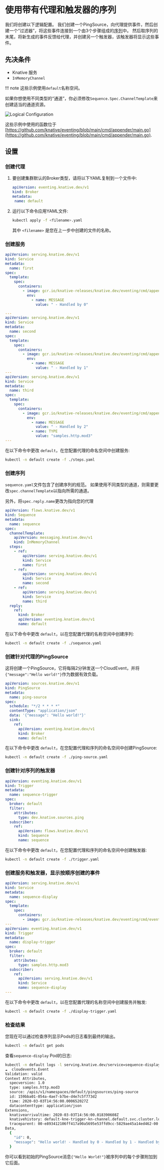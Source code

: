 # 使用带有代理和触发器的序列

我们将创建以下逻辑配置。
我们创建一个PingSource，向代理提供事件，然后创建一个“过滤器”，将这些事件连接到一个由3个步骤组成的[序列](../README.md)中。
然后取序列的末尾，将新生成的事件反馈给代理，并创建另一个触发器，该触发器将显示这些事件。

## 先决条件

- Knative 服务
- `InMemoryChannel`

!!! note
    这些示例使用`default`名称空间。

如果你想使用不同类型的“通道”，你必须修改`Sequence.Spec.ChannelTemplate`来创建适当的通道资源。

![Logical Configuration](sequence-with-broker-trigger.png)

这些示例中使用的函数位于[https://github.com/knative/eventing/blob/main/cmd/appender/main.go](https://github.com/knative/eventing/blob/main/cmd/appender/main.go).

## 设置

### 创建代理

1. 要创建集群默认的Broker类型，请将以下YAML复制到一个文件中:

    ```yaml
    apiVersion: eventing.knative.dev/v1
    kind: Broker
    metadata:
     name: default
    ```

1. 运行以下命令应用YAML文件:

    ```bash
    kubectl apply -f <filename>.yaml
    ```
    其中 `<filename>` 是您在上一步中创建的文件的名称。

### 创建服务

```yaml
apiVersion: serving.knative.dev/v1
kind: Service
metadata:
  name: first
spec:
  template:
    spec:
      containers:
        - image: gcr.io/knative-releases/knative.dev/eventing/cmd/appender
          env:
            - name: MESSAGE
              value: " - Handled by 0"

---
apiVersion: serving.knative.dev/v1
kind: Service
metadata:
  name: second
spec:
  template:
    spec:
      containers:
        - image: gcr.io/knative-releases/knative.dev/eventing/cmd/appender
          env:
            - name: MESSAGE
              value: " - Handled by 1"
---
apiVersion: serving.knative.dev/v1
kind: Service
metadata:
  name: third
spec:
  template:
    spec:
      containers:
        - image: gcr.io/knative-releases/knative.dev/eventing/cmd/appender
          env:
            - name: MESSAGE
              value: " - Handled by 2"
            - name: TYPE
              value: "samples.http.mod3"
---

```

在以下命令中更改 `default`，在您配置代理的命名空间中创建服务:

```bash
kubectl -n default create -f ./steps.yaml
```

### 创建序列

`sequence.yaml`文件包含了创建序列的规范。
如果使用不同类型的通道，则需要更改`spec.channelTemplate`以指向所需的通道。

另外，将`spec.reply.name`更改为指向您的代理

```yaml
apiVersion: flows.knative.dev/v1
kind: Sequence
metadata:
  name: sequence
spec:
  channelTemplate:
    apiVersion: messaging.knative.dev/v1
    kind: InMemoryChannel
  steps:
    - ref:
        apiVersion: serving.knative.dev/v1
        kind: Service
        name: first
    - ref:
        apiVersion: serving.knative.dev/v1
        kind: Service
        name: second
    - ref:
        apiVersion: serving.knative.dev/v1
        kind: Service
        name: third
  reply:
    ref:
      kind: Broker
      apiVersion: eventing.knative.dev/v1
      name: default
```

在以下命令中更改 `default`，以在您配置代理的名称空间中创建序列:

```bash
kubectl -n default create -f ./sequence.yaml
```

### 创建针对代理的PingSource

这将创建一个PingSource，它将每隔2分钟发送一个CloudEvent，并将`{"message":"Hello world!"}`作为数据有效负载。

```yaml
apiVersion: sources.knative.dev/v1
kind: PingSource
metadata:
  name: ping-source
spec:
  schedule: "*/2 * * * *"
  contentType: "application/json"
  data: '{"message": "Hello world!"}'
  sink:
    ref:
      apiVersion: eventing.knative.dev/v1
      kind: Broker
      name: default
```

在以下命令中更改 `default`，在您配置代理和序列的命名空间中创建PingSource:

```bash
kubectl -n default create -f ./ping-source.yaml
```

### 创建针对序列的触发器

```yaml
apiVersion: eventing.knative.dev/v1
kind: Trigger
metadata:
  name: sequence-trigger
spec:
  broker: default
  filter:
    attributes:
      type: dev.knative.sources.ping
  subscriber:
    ref:
      apiVersion: flows.knative.dev/v1
      kind: Sequence
      name: sequence
```

在以下命令中更改 `default`，在您配置代理和序列的命名空间中创建触发器:

```bash
kubectl -n default create -f ./trigger.yaml

```

### 创建服务和触发器，显示按顺序创建的事件

```yaml
apiVersion: serving.knative.dev/v1
kind: Service
metadata:
  name: sequence-display
spec:
  template:
    spec:
      containers:
        - image: gcr.io/knative-releases/knative.dev/eventing/cmd/event_display
---
apiVersion: eventing.knative.dev/v1
kind: Trigger
metadata:
  name: display-trigger
spec:
  broker: default
  filter:
    attributes:
      type: samples.http.mod3
  subscriber:
    ref:
      apiVersion: serving.knative.dev/v1
      kind: Service
      name: sequence-display
---

```

在以下命令中更改 `default`，以在您配置代理的名称空间中创建服务并触发:

```bash
kubectl -n default create -f ./display-trigger.yaml
```

### 检查结果

您现在可以通过检查序列显示Pods的日志看到最终的输出。

```bash
kubectl -n default get pods
```

查看`sequence-display` Pod的日志:

```bash
kubectl -n default logs -l serving.knative.dev/service=sequence-display -c user-container --tail=-1
☁️  cloudevents.Event
Validation: valid
Context Attributes,
  specversion: 1.0
  type: samples.http.mod3
  source: /apis/v1/namespaces/default/pingsources/ping-source
  id: 159bba01-054a-4ae7-b7be-d4e7c5f773d2
  time: 2020-03-03T14:56:00.000652027Z
  datacontenttype: application/json
Extensions,
  knativearrivaltime: 2020-03-03T14:56:00.018390608Z
  knativehistory: default-kne-trigger-kn-channel.default.svc.cluster.local; sequence-kn-sequence-0-kn-channel.default.svc.cluster.local; sequence-kn-sequence-1-kn-channel.default.svc.cluster.local; sequence-kn-sequence-2-kn-channel.default.svc.cluster.local; default-kne-trigger-kn-channel.default.svc.cluster.local
  traceparent: 00-e893412106ff417a90a5695e53ffd9cc-5829ae45a14ed462-00
Data,
  {
    "id": 0,
    "message": "Hello world! - Handled by 0 - Handled by 1 - Handled by 2"
  }
```

你可以看到初始的PingSource消息`{"Hello World!"}`被序列中的每个步骤附加到它后面。

